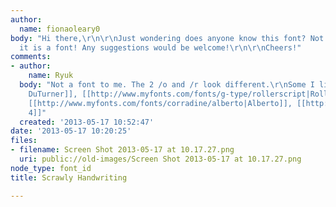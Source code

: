 ```yaml
---
author:
  name: fionaoleary0
body: "Hi there,\r\n\r\nJust wondering does anyone know this font? Not even sure if
  it is a font! Any suggestions would be welcome!\r\n\r\nCheers!"
comments:
- author:
    name: Ryuk
  body: "Not a font to me. The 2 /o and /r look different.\r\nSome I like: [[http://www.myfonts.com/fonts/fontfont/ff-duturner|FF
    DuTurner]], [[http://www.myfonts.com/fonts/g-type/rollerscript|Rollerscript]],
    [[http://www.myfonts.com/fonts/corradine/alberto|Alberto]], [[http://www.myfonts.com/fonts/joebob/dear-joe-4|dearJoe
    4]]"
  created: '2013-05-17 10:52:47'
date: '2013-05-17 10:20:25'
files:
- filename: Screen Shot 2013-05-17 at 10.17.27.png
  uri: public://old-images/Screen Shot 2013-05-17 at 10.17.27.png
node_type: font_id
title: Scrawly Handwriting

---
```

